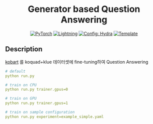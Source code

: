 <div align="center">

# Generator based Question Answering

<a href="https://pytorch.org/get-started/locally/"><img alt="PyTorch" src="https://img.shields.io/badge/PyTorch-ee4c2c?logo=pytorch&logoColor=white"></a>
<a href="https://pytorchlightning.ai/"><img alt="Lightning" src="https://img.shields.io/badge/-Lightning-792ee5"></a>
<a href="https://hydra.cc/"><img alt="Config: Hydra" src="https://img.shields.io/badge/Config-Hydra-89b8cd"></a>
<a href="https://github.com/ashleve/lightning-hydra-template"><img alt="Template" src="https://img.shields.io/badge/-Lightning--Hydra--Template-017F2F?style=flat&logo=github&labelColor=gray"></a><br>


</div>

## Description
[kobart](https://github.com/SKT-AI/KoBART) 를 koquad+klue 데이터셋에 fine-tuning하여 Question Answering


```yaml
# default
python run.py

# train on CPU
python run.py trainer.gpus=0

# train on GPU
python run.py trainer.gpus=1

# train on sample configuration
python run.py experiment=example_simple.yaml
```



<br>
